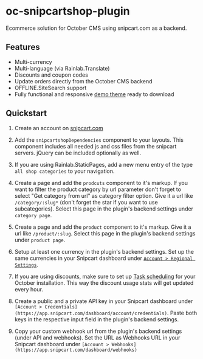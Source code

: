 # oc-snipcartshop-plugin

Ecommerce solution for October CMS using snipcart.com as a backend.

## Features

* Multi-currency
* Multi-language (via Rainlab.Translate)
* Discounts and coupon codes
* Update orders directly from the October CMS backend
* OFFLINE.SiteSearch support
* Fully functional and responsive [demo theme](https://github.com/OFFLINE-GmbH/oc-snipcartshop-theme) ready to download 

## Quickstart

1. Create an account on [snipcart.com](http://snipcart.com)

1. Add the `snipcartshopDependencies` component to your layouts. This component includes all needed js and css files from the snipcart servers. jQuery can be included optionally as well.

1. If you are using Rainlab.StaticPages, add a new menu entry of the type `all shop categories` to your navigation.  

1. Create a page and add the `prodcuts` component to it's markup. If you want to filter the product category by url parameter don't forget to select "Get category from url" as category filter option. Give it a url like `/category/:slug*` (don't forget the star if you want to use subcategories). Select this page in the plugin's backend settings under `category page`.

1. Create a page and add the `product` component to it's markup. Give it a url like `/product/:slug`. Select this page in the plugin's backend settings under `product page`.

1. Setup at least one currency in the plugin's backend settings. Set up the same currencies in your Snipcart dashboard under [`Account > Regional Settings`](https://app.snipcart.com/dashboard/settings/regional).

1. If you are using discounts, make sure to set up [Task scheduling](http://octobercms.com/docs/plugin/scheduling) for your October installation. This way the discount usage stats will get updated every hour.

1. Create a public and a private API key in your Snipcart dashboard under `[Account > Credentials](https://app.snipcart.com/dashboard/account/credentials)`. Paste both keys in the respective input field in the plugin's backend settings.

1. Copy your custom webhook url from the plugin's backend settings (under API and webhooks). Set the URL as Webhooks URL in your Snipcart dashboard under `[Account > Webhooks](https://app.snipcart.com/dashboard/webhooks) `